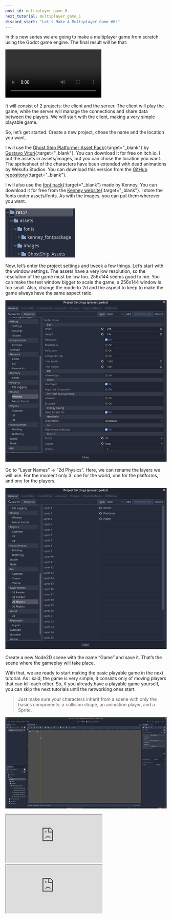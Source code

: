 ```yaml
---
post_id: multiplayer_game_0
next_tutorial: multiplayer_game_1
discard_start: "Let's Make A Multiplayer Game #0:"
---
```


In this new series we are going to make a multiplayer game from scratch using the Godot game engine. The final result will be that:

<video src="/assets/images/godot/multiplayer_game/0/final_result.webm" controls>
    Browser does not support webm embedded videos
</video>

<!--more-->

It will consist of 2 projects: the client and the server. The client will play the game, while the server will manage the connections and share data between the players. We will start with the client, making a very simple playable game.

So, let’s get started. Create a new project, chose the name and the location you want.

I will use the [Ghost Ship Platformer Asset Pack](https://gvituri.itch.io/ghost-ship){:target="_blank"} by [Gustavo Vituri](https://gvituri.itch.io/){:target="_blank"}. You can download it for free on itch.io. I put the assets in assets/images, but you can chose the location you want. The spritesheet of the characters have been extended with dead animations by Wekufu Studios. You can download this version from the [GitHub repository](https://github.com/MateuSai/Pirate-Multiplayer-Game-Tutorial){:target="_blank"}.

I will also use the [font pack](https://kenney.nl/assets/kenney-fonts){:target="_blank"} made by Kenney. You can download it for free from the [Kenney website](https://kenney.nl/){:target="_blank"}. I store the fonts under assets/fonts. As with the images, you can put them wherever you want.

![Assets folder](/assets/images/godot/multiplayer_game/0/assets_folder.jpg)

Now, let’s enter the project settings and tweek a few things. Let’s start with the window settings. The assets have a very low resolution, so the resolution of the game must be low too. 256x144 seems good to me. You can make the test window bigger to scale the game, a 256x144 window is too small. Also, change the mode to 2d and the aspect to keep to make the game always have the same aspect ratio.

![Window settings](/assets/images/godot/multiplayer_game/0/window_settings.jpg)

Go to “Layer Names” → “2d Physics”. Here, we can rename the layers we will use. For the moment only 3: one for the world, one for the platforms, and one for the players.

![Layers](/assets/images/godot/multiplayer_game/0/layers.jpg)

Create a new Node2D scene with the name “Game” and save it. That’s the scene where the gameplay will take place.

With that, we are ready to start making the basic playable game in the next tutorial. As I said, the game is very simple, it consists only of moving players that can kill each other. So, if you already have a playable game yourself, you can skip the next tutorials until the networking ones start.

> Just make sure your characters inherit from a scene with only the basics components: a collision shape, an animation player, and a Sprite.

![Game scene](/assets/images/godot/multiplayer_game/0/game_scene.jpg)

<div id="tutorial-videos">
    <iframe id="odysee-iframe" src="https://odysee.com/$/embed/let%27s-make-a-godot-multiplayer-game-0/23d08959f3d9b7f9aa645370d258d62988c62ec6?r=5dDZJPgbdny6EiKLsWtNXNwnM936b7gf" allowfullscreen></iframe>
    <iframe id="youtube-iframe" src="https://www.youtube.com/embed/SVPlbMjtJ6Y" allowfullscreen></iframe>
</div>